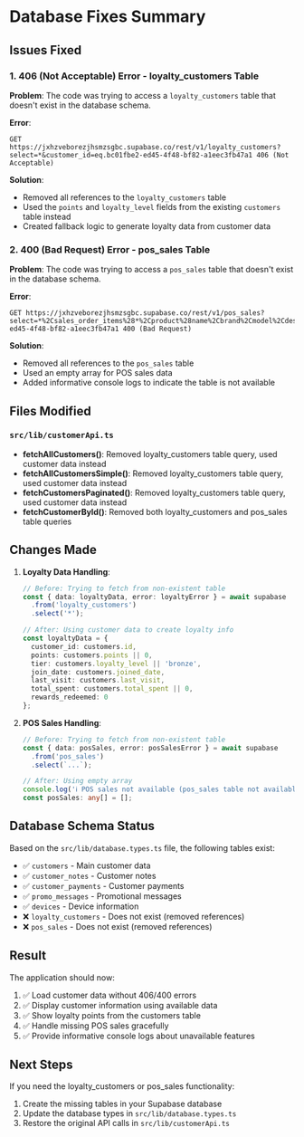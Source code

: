 # Database Fixes Summary

## Issues Fixed

### 1. 406 (Not Acceptable) Error - loyalty_customers Table
**Problem**: The code was trying to access a `loyalty_customers` table that doesn't exist in the database schema.

**Error**: 
```
GET https://jxhzveborezjhsmzsgbc.supabase.co/rest/v1/loyalty_customers?select=*&customer_id=eq.bc01fbe2-ed45-4f48-bf82-a1eec3fb47a1 406 (Not Acceptable)
```

**Solution**: 
- Removed all references to the `loyalty_customers` table
- Used the `points` and `loyalty_level` fields from the existing `customers` table instead
- Created fallback logic to generate loyalty data from customer data

### 2. 400 (Bad Request) Error - pos_sales Table
**Problem**: The code was trying to access a `pos_sales` table that doesn't exist in the database schema.

**Error**:
```
GET https://jxhzveborezjhsmzsgbc.supabase.co/rest/v1/pos_sales?select=*%2Csales_order_items%28*%2Cproduct%28name%2Cbrand%2Cmodel%2Cdescription%2Cimages%29%2Cvariant%28variant_name%2Csku%2Cattributes%29%29%2Cinstallment_payments%28*%29%2Ccreated_by_user%28name%2Cemail%29&customer_id=eq.bc01fbe2-ed45-4f48-bf82-a1eec3fb47a1 400 (Bad Request)
```

**Solution**:
- Removed all references to the `pos_sales` table
- Used an empty array for POS sales data
- Added informative console logs to indicate the table is not available

## Files Modified

### `src/lib/customerApi.ts`
- **fetchAllCustomers()**: Removed loyalty_customers table query, used customer data instead
- **fetchAllCustomersSimple()**: Removed loyalty_customers table query, used customer data instead  
- **fetchCustomersPaginated()**: Removed loyalty_customers table query, used customer data instead
- **fetchCustomerById()**: Removed both loyalty_customers and pos_sales table queries

## Changes Made

1. **Loyalty Data Handling**:
   ```typescript
   // Before: Trying to fetch from non-existent table
   const { data: loyaltyData, error: loyaltyError } = await supabase
     .from('loyalty_customers')
     .select('*');
   
   // After: Using customer data to create loyalty info
   const loyaltyData = {
     customer_id: customers.id,
     points: customers.points || 0,
     tier: customers.loyalty_level || 'bronze',
     join_date: customers.joined_date,
     last_visit: customers.last_visit,
     total_spent: customers.total_spent || 0,
     rewards_redeemed: 0
   };
   ```

2. **POS Sales Handling**:
   ```typescript
   // Before: Trying to fetch from non-existent table
   const { data: posSales, error: posSalesError } = await supabase
     .from('pos_sales')
     .select(`...`);
   
   // After: Using empty array
   console.log('ℹ️ POS sales not available (pos_sales table not available)');
   const posSales: any[] = [];
   ```

## Database Schema Status

Based on the `src/lib/database.types.ts` file, the following tables exist:
- ✅ `customers` - Main customer data
- ✅ `customer_notes` - Customer notes
- ✅ `customer_payments` - Customer payments
- ✅ `promo_messages` - Promotional messages
- ✅ `devices` - Device information
- ❌ `loyalty_customers` - Does not exist (removed references)
- ❌ `pos_sales` - Does not exist (removed references)

## Result

The application should now:
1. ✅ Load customer data without 406/400 errors
2. ✅ Display customer information using available data
3. ✅ Show loyalty points from the customers table
4. ✅ Handle missing POS sales gracefully
5. ✅ Provide informative console logs about unavailable features

## Next Steps

If you need the loyalty_customers or pos_sales functionality:
1. Create the missing tables in your Supabase database
2. Update the database types in `src/lib/database.types.ts`
3. Restore the original API calls in `src/lib/customerApi.ts`
